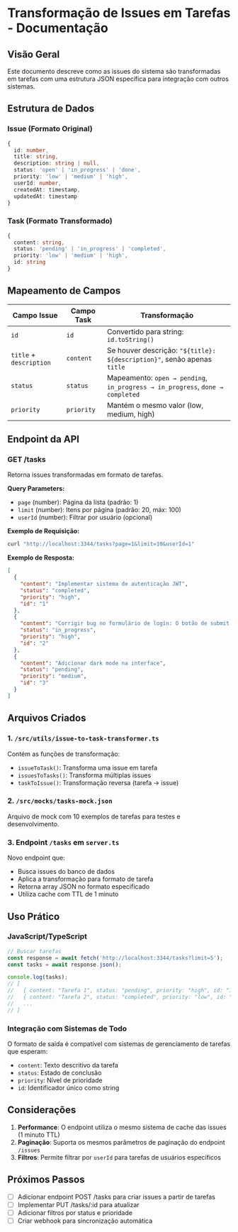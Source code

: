 # Transformação de Issues em Tarefas - Documentação

## Visão Geral

Este documento descreve como as issues do sistema são transformadas em tarefas com uma estrutura JSON específica para integração com outros sistemas.

## Estrutura de Dados

### Issue (Formato Original)
```typescript
{
  id: number,
  title: string,
  description: string | null,
  status: 'open' | 'in_progress' | 'done',
  priority: 'low' | 'medium' | 'high',
  userId: number,
  createdAt: timestamp,
  updatedAt: timestamp
}
```

### Task (Formato Transformado)
```typescript
{
  content: string,
  status: 'pending' | 'in_progress' | 'completed',
  priority: 'low' | 'medium' | 'high',
  id: string
}
```

## Mapeamento de Campos

| Campo Issue | Campo Task | Transformação |
|-------------|------------|---------------|
| `id` | `id` | Convertido para string: `id.toString()` |
| `title` + `description` | `content` | Se houver descrição: `"${title}: ${description}"`, senão apenas `title` |
| `status` | `status` | Mapeamento: `open → pending`, `in_progress → in_progress`, `done → completed` |
| `priority` | `priority` | Mantém o mesmo valor (low, medium, high) |

## Endpoint da API

### GET /tasks

Retorna issues transformadas em formato de tarefas.

**Query Parameters:**
- `page` (number): Página da lista (padrão: 1)
- `limit` (number): Itens por página (padrão: 20, máx: 100)
- `userId` (number): Filtrar por usuário (opcional)

**Exemplo de Requisição:**
```bash
curl "http://localhost:3344/tasks?page=1&limit=10&userId=1"
```

**Exemplo de Resposta:**
```json
[
  {
    "content": "Implementar sistema de autenticação JWT",
    "status": "completed",
    "priority": "high",
    "id": "1"
  },
  {
    "content": "Corrigir bug no formulário de login: O botão de submit não está funcionando no Firefox",
    "status": "in_progress",
    "priority": "high",
    "id": "2"
  },
  {
    "content": "Adicionar dark mode na interface",
    "status": "pending",
    "priority": "medium",
    "id": "3"
  }
]
```

## Arquivos Criados

### 1. `/src/utils/issue-to-task-transformer.ts`
Contém as funções de transformação:
- `issueToTask()`: Transforma uma issue em tarefa
- `issuesToTasks()`: Transforma múltiplas issues
- `taskToIssue()`: Transformação reversa (tarefa → issue)

### 2. `/src/mocks/tasks-mock.json`
Arquivo de mock com 10 exemplos de tarefas para testes e desenvolvimento.

### 3. Endpoint `/tasks` em `server.ts`
Novo endpoint que:
- Busca issues do banco de dados
- Aplica a transformação para formato de tarefa
- Retorna array JSON no formato especificado
- Utiliza cache com TTL de 1 minuto

## Uso Prático

### JavaScript/TypeScript
```javascript
// Buscar tarefas
const response = await fetch('http://localhost:3344/tasks?limit=5');
const tasks = await response.json();

console.log(tasks);
// [
//   { content: "Tarefa 1", status: "pending", priority: "high", id: "1" },
//   { content: "Tarefa 2", status: "completed", priority: "low", id: "2" },
//   ...
// ]
```

### Integração com Sistemas de Todo
O formato de saída é compatível com sistemas de gerenciamento de tarefas que esperam:
- `content`: Texto descritivo da tarefa
- `status`: Estado de conclusão
- `priority`: Nível de prioridade
- `id`: Identificador único como string

## Considerações

1. **Performance**: O endpoint utiliza o mesmo sistema de cache das issues (1 minuto TTL)
2. **Paginação**: Suporta os mesmos parâmetros de paginação do endpoint `/issues`
3. **Filtros**: Permite filtrar por `userId` para tarefas de usuários específicos
## Próximos Passos

- [ ] Adicionar endpoint POST /tasks para criar issues a partir de tarefas
- [ ] Implementar PUT /tasks/:id para atualizar
- [ ] Adicionar filtros por status e prioridade
- [ ] Criar webhook para sincronização automática